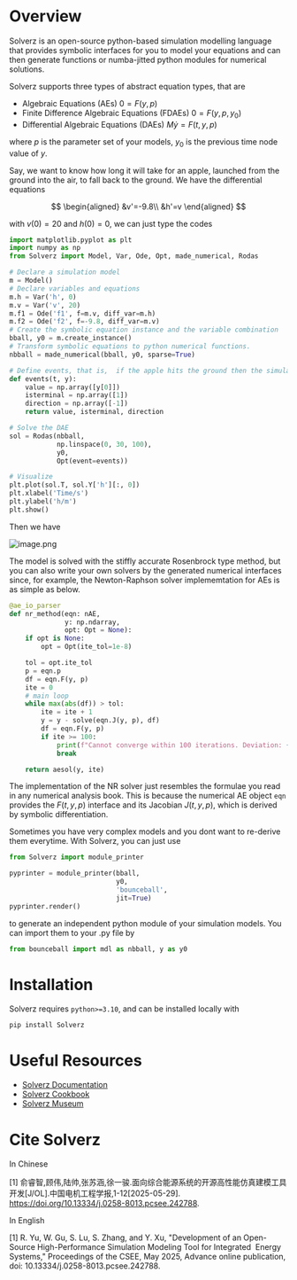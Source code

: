 # Overview
Solverz is an open-source python-based simulation modelling language that provides symbolic interfaces for you to model your equations and can then generate functions or numba-jitted python modules for numerical solutions. 

Solverz supports three types of abstract equation types, that are

- Algebraic Equations (AEs) $0=F(y,p)$
- Finite Difference Algebraic Equations (FDAEs) $0=F(y,p,y_0)$
- Differential Algebraic Equations (DAEs) $M\dot{y}=F(t,y,p)$

where $p$ is the parameter set of your models, $y_0$ is the previous time node value of $y$.

Say, we want to know how long it will take for an apple, launched from the ground into the air, to fall back to the
ground. We have the differential equations 

$$
\begin{aligned}
&v'=-9.8\\
&h'=v
\end{aligned}
$$ 

with $v(0)=20$ and $h(0)=0$, we can just type the codes
```python
import matplotlib.pyplot as plt
import numpy as np
from Solverz import Model, Var, Ode, Opt, made_numerical, Rodas

# Declare a simulation model
m = Model()
# Declare variables and equations
m.h = Var('h', 0)
m.v = Var('v', 20)
m.f1 = Ode('f1', f=m.v, diff_var=m.h)
m.f2 = Ode('f2', f=-9.8, diff_var=m.v)
# Create the symbolic equation instance and the variable combination 
bball, y0 = m.create_instance()
# Transform symbolic equations to python numerical functions.
nbball = made_numerical(bball, y0, sparse=True)

# Define events, that is,  if the apple hits the ground then the simulation will cease.
def events(t, y):
    value = np.array([y[0]]) 
    isterminal = np.array([1]) 
    direction = np.array([-1]) 
    return value, isterminal, direction

# Solve the DAE
sol = Rodas(nbball,
            np.linspace(0, 30, 100), 
            y0, 
            Opt(event=events))

# Visualize
plt.plot(sol.T, sol.Y['h'][:, 0])
plt.xlabel('Time/s')
plt.ylabel('h/m')
plt.show()
```
Then we have

![image.png](res.png)

The model is solved with the stiffly accurate Rosenbrock type method, but you can also write your own solvers by the generated numerical interfaces since, for example, the Newton-Raphson solver implememtation for AEs is as simple as below.
```python
@ae_io_parser
def nr_method(eqn: nAE,
              y: np.ndarray,
              opt: Opt = None):
    if opt is None:
        opt = Opt(ite_tol=1e-8)

    tol = opt.ite_tol
    p = eqn.p
    df = eqn.F(y, p)
    ite = 0
    # main loop
    while max(abs(df)) > tol:
        ite = ite + 1
        y = y - solve(eqn.J(y, p), df)
        df = eqn.F(y, p)
        if ite >= 100:
            print(f"Cannot converge within 100 iterations. Deviation: {max(abs(df))}!")
            break

    return aesol(y, ite)
```
The implementation of the NR solver just resembles the formulae you read in any numerical analysis book. This is because the numerical AE object `eqn` provides the $F(t,y,p)$ interface and its Jacobian $J(t,y,p)$, which is derived by symbolic differentiation. 

Sometimes you have very complex models and you dont want to re-derive them everytime. With Solverz, you can just use
```python
from Solverz import module_printer

pyprinter = module_printer(bball,
                           y0,
                           'bounceball',
                           jit=True)
pyprinter.render()
```
to generate an independent python module of your simulation models. You can import them to your .py file by

```python
from bounceball import mdl as nbball, y as y0
```

# Installation

Solverz requires ```python>=3.10```, and can be installed locally with

```shell
pip install Solverz
```

# Useful Resources

- [Solverz Documentation](https://doc.solverz.org)
- [Solverz Cookbook](https://cook.solverz.org)
- [Solverz Museum](https://solmuseum.solverz.org)

 # Cite Solverz
 
 In Chinese
 
 [1] 俞睿智,顾伟,陆帅,张苏涵,徐一骏.面向综合能源系统的开源高性能仿真建模工具开发[J/OL].中国电机工程学报,1-12[2025-05-29]. https://doi.org/10.13334/j.0258-8013.pcsee.242788.

 In English

 [1] R. Yu, W. Gu, S. Lu, S. Zhang, and Y. Xu, "Development of an Open-Source High-Performance Simulation Modeling Tool for Integrated  Energy Systems," Proceedings of the CSEE, May 2025, Advance online publication, doi: 10.13334/j.0258-8013.pcsee.242788.


 
